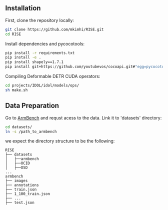 ## Installation

First, clone the repository locally:

```bash
git clone https://github.com/mkimhi/RISE.git
cd RISE
```

Install dependencies and pycocotools:

```bash
pip install -r requirements.txt
pip install -e .
pip install shapely==1.7.1
pip install git+https://github.com/youtubevos/cocoapi.git#"egg=pycocotools&subdirectory=PythonAPI"
```

Compiling Deformable DETR CUDA operators:

```bash
cd projects/IDOL/idol/models/ops/
sh make.sh
```


## Data Preparation

Go to [ArmBench](http://armbench.s3-website-us-east-1.amazonaws.com/) and requst acess to the data.
Link it to 'datasets' directory:

```bash
cd datasets/
ln -s /path_to_armbench
```



we expect the directory structure to be the following:

```
RISE
├── datasets
│   ├──armbench
│   ├──OCID
│   ├──OSD 
...
armbench
├── images
├── annotations
├── train.json
├── 1_100_train.json
├── ...
├── test.json

```


